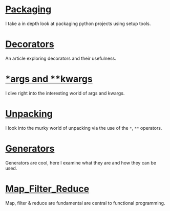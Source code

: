 # [Packaging](packaging/)

I take a in depth look at packaging python projects using setup tools.

# [Decorators](decorators/)

An article exploring decorators and their usefulness.

# [*args and **kwargs](args_kwargs)

I dive right into the interesting world of args and kwargs.

# [Unpacking](../articles/unpacking/)

I look into the murky world of unpacking via the use of the `*`, `**` operators.

# [Generators](../articles/generators/)

Generators are cool, here I examine what they are and how they can be used.

# [Map_Filter_Reduce](../articles/map_filter_reduce/)

Map, filter & reduce are fundamental are central to functional programming.